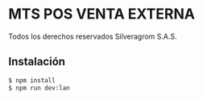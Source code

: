 # MTS POS VENTA EXTERNA

Todos los derechos reservados Silveragrom S.A.S.
## Instalación
```bash
$ npm install
$ npm run dev:lan
```

